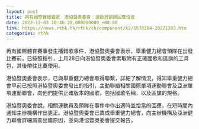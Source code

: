 ```yaml
---
layout: post
title: 再有國際賽播錯歌　港協暨奧委會：運動員領隊回應恰當
date: 2022-12-03 10:46:28.000000000 +08:00
link: https://news.rthk.hk/rthk/ch/component/k2/1678284-20221203.htm
categories: rthk
---
```


再有國際體育賽事發生播錯歌事件，港協暨奧委會表示，舉重健力總會領隊在出發比賽前，已按照指引，上月28日向港協暨奧委會索取附有正確國歌和區旗的工具包，其後帶往比賽使用。

港協暨奧委會表示，已與舉重健力總會取得聯繫，詳細了解情況，得知舉重健力總會早前已按照港協暨奧委會發出的指引，主動聯絡相關國際單項運動聯會及亞洲單項運動聯會，向他們提供正確版本的國歌，包括國歌名稱，以及區旗的規格。

港協暨奧委會說，相關運動員及領隊在事件中作出適時並恰當的回應，在短時間內通知主辦機構作出更正。港協暨奧委會已責成舉重健力總會，向主辦機構及亞洲健力聯會詳細調查出錯原因，並向港協暨奧委會提交報告。
